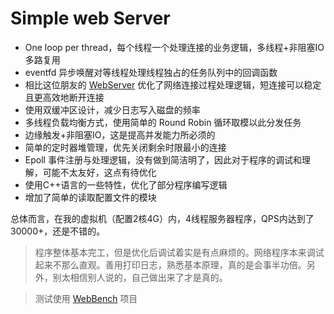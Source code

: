 # Simple web Server

- One loop per thread，每个线程一个处理连接的业务逻辑，多线程+非阻塞IO多路复用
- eventfd 异步唤醒对等线程处理线程独占的任务队列中的回调函数
- 相比这位朋友的 [WebServer](https://github.com/linyacool/WebServer) 优化了网络连接过程处理逻辑，短连接可以稳定且更高效地断开连接
- 使用双缓冲区设计，减少日志写入磁盘的频率
- 多线程负载均衡方式，使用简单的 Round Robin 循环取模以此分发任务
- 边缘触发+非阻塞IO，这是提高并发能力所必须的
- 简单的定时器堆管理，优先关闭剩余时限最小的连接
- Epoll 事件注册与处理逻辑，没有做到简洁明了，因此对于程序的调试和理解，可能不太友好，这点有待优化
- 使用C++语言的一些特性，优化了部分程序编写逻辑
- 增加了简单的读取配置文件的模块

总体而言，在我的虚拟机（配置2核4G）内，4线程服务器程序，QPS内达到了30000+，还是不错的。

> 程序整体基本完工，但是优化后调试着实是有点麻烦的。网络程序本来调试起来不那么直观。善用打印日志，熟悉基本原理，真的是会事半功倍。另外，别太相信别人说的，自己做出来了才是真的。

> 测试使用 [WebBench](https://github.com/EZLippi/WebBench) 项目